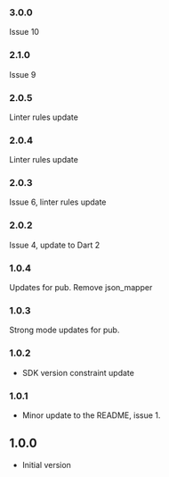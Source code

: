 ### 3.0.0
Issue 10

### 2.1.0
Issue 9

### 2.0.5
Linter rules update

### 2.0.4
Linter rules update

### 2.0.3
Issue 6, linter rules update

### 2.0.2

Issue 4, update to Dart 2

### 1.0.4
Updates for pub. Remove json_mapper

### 1.0.3
Strong mode updates for pub.

### 1.0.2

- SDK version constraint update

### 1.0.1

- Minor update to the README, issue 1.

## 1.0.0

- Initial version

